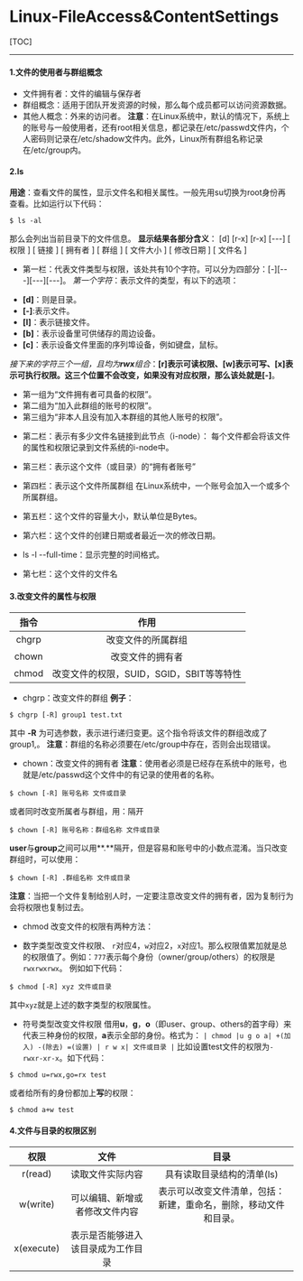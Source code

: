 # Linux-FileAccess&ContentSettings
[TOC]
_ _ _

#### 1.文件的使用者与群组概念
- 文件拥有者：文件的编辑与保存者
- 群组概念：适用于团队开发资源的时候，那么每个成员都可以访问资源数据。
- 其他人概念：外来的访问者。
**注意**：在Linux系统中，默认的情况下，系统上的账号与一般使用者，还有root相关信息，都记录在/etc/passwd文件内，个人密码则记录在/etc/shadow文件内。此外，Linux所有群组名称记录在/etc/group内。

#### 2.ls
**用途**：查看文件的属性，显示文件名和相关属性。一般先用su切换为root身份再查看。比如运行以下代码：
```
$ ls -al
```
那么会列出当前目录下的文件信息。
**显示结果各部分含义**：
\[d] \[r-x] \[r-x] \[---]
\[ 权限 ] \[ 链接 ] \[ 拥有者 ] \[ 群组 ] \[ 文件大小 ] \[ 修改日期 ] \[ 文件名 ]
- 第一栏：代表文件类型与权限，该处共有10个字符。可以分为四部分：\[\-]\[\-\-\-]\[\-\-\-]\[\-\-\-]。
*第一个字符*：表示文件的类型，有以下的选项：
 * **[d]**：则是目录。
 * **[-]**:表示文件。
 * **[l]**：表示链接文件。
 * **[b]**：表示设备里可供储存的周边设备。
 * **[c]**：表示设备文件里面的序列埠设备，例如键盘，鼠标。

 *接下来的字符三个一组，且均为**rwx**组合*：**[r]**表示可读权限、**[w]**表示可写、**[x]**表示可执行权限。这三个位置不会改变，如果没有对应权限，那么该处就是**[-]**。
 * 第一组为“文件拥有者可具备的权限”。
 * 第二组为“加入此群组的账号的权限”。
 * 第三组为“非本人且没有加入本群组的其他人账号的权限”。

- 第二栏：表示有多少文件名链接到此节点（i-node）：
每个文件都会将该文件的属性和权限记录到文件系统的i-node中。

- 第三栏：表示这个文件（或目录）的“拥有者账号”
- 第四栏：表示这个文件所属群组
在Linux系统中，一个账号会加入一个或多个所属群组。

- 第五栏：这个文件的容量大小，默认单位是Bytes。
- 第六栏：这个文件的创建日期或者最近一次的修改日期。
 * ls -l --full-time：显示完整的时间格式。

- 第七栏：这个文件的文件名

#### 3.改变文件的属性与权限
|   指令   |   作用    |
|:--------:|:--------:|
|chgrp     |改变文件的所属群组|
|chown     |改变文件的拥有者 |
|chmod     |改变文件的权限，SUID，SGID，SBIT等等特性|

- chgrp：改变文件的群组
**例子**：
```
$ chgrp [-R] group1 test.txt
```
其中 **-R** 为可选参数，表示进行递归变更。这个指令将该文件的群组改成了group1,。
**注意**：群组的名称必须要在/etc/group中存在，否则会出现错误。

- chown：改变文件的拥有者
**注意**：使用者必须是已经存在系统中的账号，也就是/etc/passwd这个文件中的有记录的使用者的名称。
```
$ chown [-R] 账号名称 文件或目录
```
或者同时改变所属者与群组，用：隔开
```
$ chown [-R] 账号名称：群组名称 文件或目录
```
**user**与**group**之间可以用**.**隔开，但是容易和账号中的小数点混淆。当只改变群组时，可以使用：
```
$ chown [-R] .群组名称 文件或目录
```
**注意**：当把一个文件复制给别人时，一定要注意改变文件的拥有者，因为复制行为会将权限也复制过去。

- chmod
改变文件的权限有两种方法：
 * 数字类型改变文件权限、
 `r`对应4，`w`对应2，`x`对应1。那么权限值累加就是总的权限值了。例如：`777`表示每个身份（owner/group/others）的权限是`rwxrwxrwx`。
 例如如下代码：
 ```
 $ chmod [-R] xyz 文件或目录
 ```
 其中`xyz`就是上述的数字类型的权限属性。
 * 符号类型改变文件权限
 借用**u**，**g**，**o**（即user、group、others的首字母）来代表三种身份的权限，**a**表示全部的身份。格式为：
`| chmod |u g o a| +(加入) -(除去) =(设置) | r w x| 文件或目录 |`
比如设置test文件的权限为`-rwxr-xr-x`。如下代码：
```
$ chmod u=rwx,go=rx test
```
或者给所有的身份都加上**写**的权限：
```
$ chmod a+w test
```

#### 4.文件与目录的权限区别
|   权限  |    文件  |     目录    |
|:-------:|:-------:|:-----------:|
|r(read)   |读取文件实际内容|具有读取目录结构的清单(ls)|
|w(write)  |可以编辑、新增或者修改文件内容|表示可以改变文件清单，包括：新建，重命名，删除，移动文件和目录。|
|x(execute) |表示是否能够进入该目录成为工作目录 |